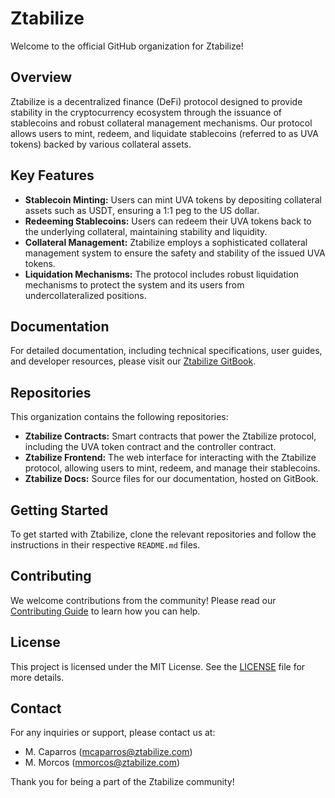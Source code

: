 # Ztabilize

Welcome to the official GitHub organization for Ztabilize! 

## Overview

Ztabilize is a decentralized finance (DeFi) protocol designed to provide stability in the cryptocurrency ecosystem through the issuance of stablecoins and robust collateral management mechanisms. Our protocol allows users to mint, redeem, and liquidate stablecoins (referred to as UVA tokens) backed by various collateral assets.

## Key Features

- **Stablecoin Minting:** Users can mint UVA tokens by depositing collateral assets such as USDT, ensuring a 1:1 peg to the US dollar.
- **Redeeming Stablecoins:** Users can redeem their UVA tokens back to the underlying collateral, maintaining stability and liquidity.
- **Collateral Management:** Ztabilize employs a sophisticated collateral management system to ensure the safety and stability of the issued UVA tokens.
- **Liquidation Mechanisms:** The protocol includes robust liquidation mechanisms to protect the system and its users from undercollateralized positions.

## Documentation

For detailed documentation, including technical specifications, user guides, and developer resources, please visit our [Ztabilize GitBook](https://ztabilize.gitbook.io/).

## Repositories

This organization contains the following repositories:

- **Ztabilize Contracts:** Smart contracts that power the Ztabilize protocol, including the UVA token contract and the controller contract.
- **Ztabilize Frontend:** The web interface for interacting with the Ztabilize protocol, allowing users to mint, redeem, and manage their stablecoins.
- **Ztabilize Docs:** Source files for our documentation, hosted on GitBook.

## Getting Started

To get started with Ztabilize, clone the relevant repositories and follow the instructions in their respective `README.md` files.

## Contributing

We welcome contributions from the community! Please read our [Contributing Guide](CONTRIBUTING.md) to learn how you can help.

## License

This project is licensed under the MIT License. See the [LICENSE](LICENSE) file for more details.

## Contact

For any inquiries or support, please contact us at:

- M. Caparros ([mcaparros@ztabilize.com](mailto:mcaparros@ztabilize.com))
- M. Morcos ([mmorcos@ztabilize.com](mailto:mmorcos@ztabilize.com))

Thank you for being a part of the Ztabilize community!
